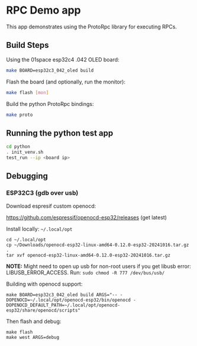 # RPC Demo app

This app demonstrates using the ProtoRpc library for executing RPCs.

## Build Steps

Using the 01space esp32c4 .042 OLED board:
```bash
make BOARD=esp32c3_042_oled build
```

Flash the board (and optionally, run the monitor):
```bash
make flash [mon]
```

Build the python ProtoRpc bindings:
```bash
make proto
```

## Running the python test app

```bash
cd python
. init_venv.sh
test_run --ip <board ip>
```

## Debugging

### ESP32C3 (gdb over usb)

Download espresif custom openocd:

https://github.com/espressif/openocd-esp32/releases (get latest)

Install locally: `~/.local/opt`
```
cd ~/.local/opt
cp ~/Downloads/openocd-esp32-linux-amd64-0.12.0-esp32-20241016.tar.gz .
tar xvf openocd-esp32-linux-amd64-0.12.0-esp32-20241016.tar.gz
```

**NOTE:** Might need to open up usb for non-root users if you get
libusb error: LIBUSB_ERROR_ACCESS. Run:
`sudo chmod -R 777 /dev/bus/usb/`

Building with openocd support:
```
make BOARD=esp32c3_042_oled build ARGS="-- -DOPENOCD=~/.local/opt/openocd-esp32/bin/openocd -DOPENOCD_DEFAULT_PATH=~/.local/opt/openocd-esp32/share/openocd/scripts"
```

Then flash and debug:
```
make flash
make west ARGS=debug
```
